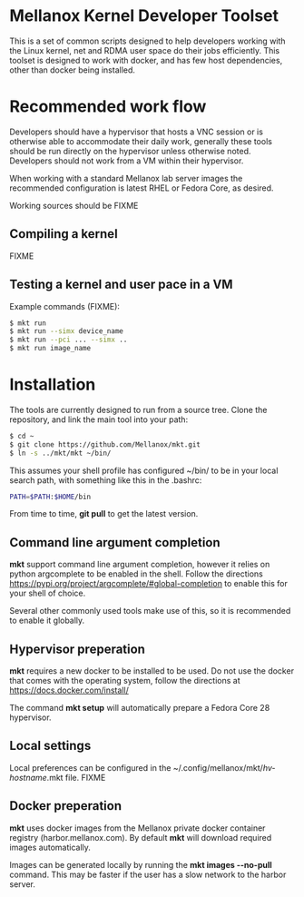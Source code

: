 # Mellanox Kernel Developer Toolset

This is a set of common scripts designed to help developers working with the
Linux kernel, net and RDMA user space do their jobs efficiently. This toolset
is designed to work with docker, and has few host dependencies, other than
docker being installed.

# Recommended work flow

Developers should have a hypervisor that hosts a VNC session or is otherwise
able to accommodate their daily work, generally these tools should be run
directly on the hypervisor unless otherwise noted. Developers should not work
from a VM within their hypervisor.

When working with a standard Mellanox lab server images the recommended
configuration is latest RHEL or Fedora Core, as desired.

Working sources should be FIXME

## Compiling a kernel

FIXME

## Testing a kernel and user pace in a VM

Example commands (FIXME):

```sh
$ mkt run
$ mkt run --simx device_name
$ mkt run --pci ... --simx ..
$ mkt run image_name
```

# Installation

The tools are currently designed to run from a source tree. Clone the
repository, and link the main tool into your path:

```sh
$ cd ~
$ git clone https://github.com/Mellanox/mkt.git
$ ln -s ../mkt/mkt ~/bin/
```

This assumes your shell profile has configured ~/bin/ to be in your local
search path, with something like this in the .bashrc:

```sh
PATH=$PATH:$HOME/bin
```

From time to time, **git pull** to get the latest version.

## Command line argument completion

**mkt** support command line argument completion, however it relies on python
argcomplete to be enabled in the shell. Follow the directions
https://pypi.org/project/argcomplete/#global-completion to enable this for
your shell of choice.

Several other commonly used tools make use of this, so it is recommended to
enable it globally.

## Hypervisor preperation

**mkt** requires a new docker to be installed to be used. Do not use the
docker that comes with the operating system, follow the directions at
https://docs.docker.com/install/

The command **mkt setup** will automatically prepare a Fedora Core 28
hypervisor.

## Local settings

Local preferences can be configured in the
~/.config/mellanox/mkt/*hv-hostname*.mkt file. FIXME

## Docker preperation

**mkt** uses docker images from the Mellanox private docker container registry
(harbor.mellanox.com). By default **mkt** will download required images automatically.

Images can be generated locally by running the **mkt images --no-pull** command.
This may be faster if the user has a slow network to the harbor server.
